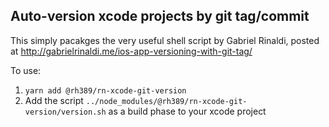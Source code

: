 ## Auto-version xcode projects by git tag/commit

This simply pacakges the very useful shell script by Gabriel Rinaldi, posted at http://gabrielrinaldi.me/ios-app-versioning-with-git-tag/

To use:
1. `yarn add @rh389/rn-xcode-git-version`
2. Add the script `../node_modules/@rh389/rn-xcode-git-version/version.sh` as a build phase to your xcode project
